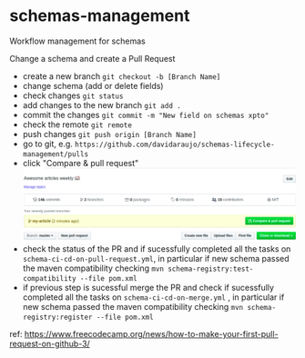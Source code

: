 # schemas-management

Workflow management for schemas

Change a schema and create a Pull Request
- create a new branch `git checkout -b [Branch Name]`
- change schema (add or delete fields)
- check changes ``git status``
- add changes to the new branch ``git add .``
- commit the changes ``git commit -m "New field on schemas xpto"``
- check the remote ``git remote``
- push changes ``git push origin [Branch Name]``
- go to git, e.g. ``https://github.com/davidaraujo/schemas-lifecycle-management/pulls``
- click "Compare & pull request"
![img.png](img.png)
- check the status of the PR and if sucessfully completed all the tasks on ``schema-ci-cd-on-pull-request.yml``, in particular if new schema passed the maven compatibility checking ``mvn schema-registry:test-compatibility --file pom.xml``
- if previous step is sucessful merge the PR and check if sucessfully completed all the tasks on ``schema-ci-cd-on-merge.yml`` , in particular if new schema passed the maven compatibility checking ``mvn schema-registry:register --file pom.xml``
  
ref: https://www.freecodecamp.org/news/how-to-make-your-first-pull-request-on-github-3/


